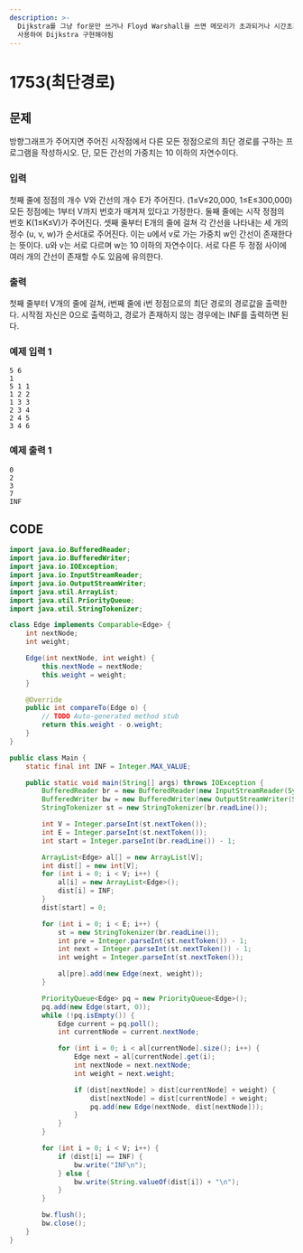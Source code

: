 ```yaml
---
description: >-
  Dijkstra를 그냥 for문만 쓰거나 Floyd Warshall을 쓰면 메모리가 초과되거나 시간초과가 발생한다. 따라서 우선순위 큐를
  사용하여 Dijkstra 구현해야됨
---
```


# 1753\(최단경로\)

## 문제

방향그래프가 주어지면 주어진 시작점에서 다른 모든 정점으로의 최단 경로를 구하는 프로그램을 작성하시오. 단, 모든 간선의 가중치는 10 이하의 자연수이다.

### 입력

첫째 줄에 정점의 개수 V와 간선의 개수 E가 주어진다. \(1≤V≤20,000, 1≤E≤300,000\) 모든 정점에는 1부터 V까지 번호가 매겨져 있다고 가정한다. 둘째 줄에는 시작 정점의 번호 K\(1≤K≤V\)가 주어진다. 셋째 줄부터 E개의 줄에 걸쳐 각 간선을 나타내는 세 개의 정수 \(u, v, w\)가 순서대로 주어진다. 이는 u에서 v로 가는 가중치 w인 간선이 존재한다는 뜻이다. u와 v는 서로 다르며 w는 10 이하의 자연수이다. 서로 다른 두 정점 사이에 여러 개의 간선이 존재할 수도 있음에 유의한다.

### 출력

첫째 줄부터 V개의 줄에 걸쳐, i번째 줄에 i번 정점으로의 최단 경로의 경로값을 출력한다. 시작점 자신은 0으로 출력하고, 경로가 존재하지 않는 경우에는 INF를 출력하면 된다.

### 예제 입력 1

```text
5 6
1
5 1 1
1 2 2
1 3 3
2 3 4
2 4 5
3 4 6
```

### 예제 출력 1

```text
0
2
3
7
INF
```

## CODE

```java
import java.io.BufferedReader;
import java.io.BufferedWriter;
import java.io.IOException;
import java.io.InputStreamReader;
import java.io.OutputStreamWriter;
import java.util.ArrayList;
import java.util.PriorityQueue;
import java.util.StringTokenizer;

class Edge implements Comparable<Edge> {
	int nextNode;
	int weight;

	Edge(int nextNode, int weight) {
		this.nextNode = nextNode;
		this.weight = weight;
	}

	@Override
	public int compareTo(Edge o) {
		// TODO Auto-generated method stub
		return this.weight - o.weight;
	}
}

public class Main {
	static final int INF = Integer.MAX_VALUE;

	public static void main(String[] args) throws IOException {
		BufferedReader br = new BufferedReader(new InputStreamReader(System.in));
		BufferedWriter bw = new BufferedWriter(new OutputStreamWriter(System.out));
		StringTokenizer st = new StringTokenizer(br.readLine());

		int V = Integer.parseInt(st.nextToken());
		int E = Integer.parseInt(st.nextToken());
		int start = Integer.parseInt(br.readLine()) - 1;

		ArrayList<Edge> al[] = new ArrayList[V];
		int dist[] = new int[V];
		for (int i = 0; i < V; i++) {
			al[i] = new ArrayList<Edge>();
			dist[i] = INF;
		}
		dist[start] = 0;

		for (int i = 0; i < E; i++) {
			st = new StringTokenizer(br.readLine());
			int pre = Integer.parseInt(st.nextToken()) - 1;
			int next = Integer.parseInt(st.nextToken()) - 1;
			int weight = Integer.parseInt(st.nextToken());

			al[pre].add(new Edge(next, weight));
		}

		PriorityQueue<Edge> pq = new PriorityQueue<Edge>();
		pq.add(new Edge(start, 0));
		while (!pq.isEmpty()) {
			Edge current = pq.poll();
			int currentNode = current.nextNode;

			for (int i = 0; i < al[currentNode].size(); i++) {
				Edge next = al[currentNode].get(i);
				int nextNode = next.nextNode;
				int weight = next.weight;

				if (dist[nextNode] > dist[currentNode] + weight) {
					dist[nextNode] = dist[currentNode] + weight;
					pq.add(new Edge(nextNode, dist[nextNode]));
				}
			}
		}

		for (int i = 0; i < V; i++) {
			if (dist[i] == INF) {
				bw.write("INF\n");
			} else {
				bw.write(String.valueOf(dist[i]) + "\n");
			}
		}

		bw.flush();
		bw.close();
	}
}
```

